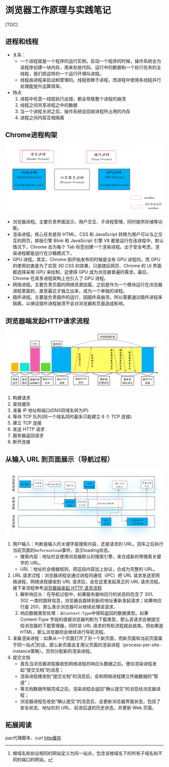 # 浏览器工作原理与实践笔记

[TOC]

## 进程和线程
- 关系：
  - 一个进程就是一个程序的运行实例。启动一个程序的时候，操作系统会为该程序创建一块内存，用来存放代码、运行中的数据和一个执行任务的主线程，我们把这样的一个运行环境叫进程。
  - 线程由进程来启动和管理的。线程依赖于进程，而进程中使用多线程并行处理能提升运算效率。
- 特点
  1. 进程中任意一线程执行出错，都会导致整个进程的崩溃
  2. 线程之间共享进程之中的数据
  3. 当一个进程关闭之后，操作系统会回收进程所占用的内存
  4. 进程之间内容互相隔离

## Chrome进程构架
![](./images/浏览器工作原理与实践/Chrome进程架构图.png)
- 浏览器进程。主要负责界面显示、用户交互、子进程管理，同时提供存储等功能。
- 渲染进程。核心任务是将 HTML、CSS 和 JavaScript 转换为用户可以与之交互的网页，排版引擎 Blink 和 JavaScript 引擎 V8 都是运行在该进程中，默认情况下，Chrome 会为每个 Tab 标签创建一个渲染进程。出于安全考虑，渲染进程都是运行在沙箱模式下。
- GPU 进程。其实，Chrome 刚开始发布的时候是没有 GPU 进程的。而 GPU 的使用初衷是为了实现 3D CSS 的效果，只是随后网页、Chrome 的 UI 界面都选择采用 GPU 来绘制，这使得 GPU 成为浏览器普遍的需求。最后，Chrome 在其多进程架构上也引入了 GPU 进程。
- 网络进程。主要负责页面的网络资源加载，之前是作为一个模块运行在浏览器进程里面的，直至最近才独立出来，成为一个单独的进程。
- 插件进程。主要是负责插件的运行，因插件易崩溃，所以需要通过插件进程来隔离，以保证插件进程崩溃不会对浏览器和页面造成影响。

## 浏览器端发起HTTP请求流程
![](./images/浏览器工作原理与实践/HTTP请求流程示意图.png)
1. 构建请求
2. 查找缓存
3. 准备 IP 地址和端口(DNS将域名转为IP)
4. 等待 TCP 队列(同一个域名同时最多只能建立 6 个 TCP 连接)
5. 建立 TCP 连接
6. 发送 HTTP 请求
1. 服务器返回请求
2. 断开连接

## 从输入 URL 到页面展示（导航过程）
![](./images/浏览器工作原理与实践/从输入URL到页面展示完整流程示意图.png)
1. 用户输入：判断是输入的关键字是搜索内容，还是请求的 URL。回车之后执行当前页面的`beforeunload`事件，显示loading状态。
    - 搜索内容：地址栏会使用浏览器默认的搜索引擎，来合成新的带搜索关键字的 URL。
    - URL：地址栏会根据规则，把这段内容加上协议，合成为完整的 URL。
2. URL 请求过程：浏览器进程会通过进程间通信（IPC）把 URL 请求发送至网络进程，网络进程接收到 URL 请求后，会在这里发起真正的 URL 请求流程。接下来流程参考[浏览器端发起 HTTP 请求流程](#浏览器端发起HTTP请求流程)
    1. 解析响应头：在导航过程中，如果服务器响应行的状态码包含了 301、302 一类的跳转信息，浏览器会跳转到新的地址重新发起请求；如果响应行是 200，那么表示浏览器可以继续处理该请求。
    2. 响应数据类型处理：从`Content-Type`中得知返回的数据类型。如果 Content-Type 字段的值被浏览器判断为下载类型，那么该请求会被提交给浏览器的下载管理器，同时该 URL 请求的导航流程就此结束。但如果是 HTML，那么浏览器则会继续进行导航流程。
3. 准备渲染进程：如果从一个页面打开了另一个新页面，而新页面和当前页面属于同一站点[^1]的话，那么新页面会复用父页面的渲染进程（process-per-site-instance策略）。否则分配新的渲染进程。
4. 提交文档
    - 首先当浏览器进程接收到网络进程的响应头数据之后，便向渲染进程发起“提交文档”的消息；
    - 渲染进程接收到“提交文档”的消息后，会和网络进程建立传输数据的“管道”；
    - 等文档数据传输完成之后，渲染进程会返回“确认提交”的消息给浏览器进程；
    - 浏览器进程在收到“确认提交”的消息后，会更新浏览器界面状态，包括了安全状态、地址栏的 URL、前进后退的历史状态，并更新 Web 页面。

[^1]:根域名和协议相同的网站定义为同一站点，包含该根域名下的所有子域名和不同的端口的网站。

























































## 拓展阅读
pac代理脚本、curl
[http缓存](https://developer.mozilla.org/zh-CN/docs/Web/HTTP/Caching_FAQ)
